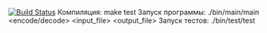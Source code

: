 [![Build Status](https://travis-ci.org/Aprekek/Haffman_encode.svg?branch=develop)](https://travis-ci.org/Aprekek/Haffman_encode
)
Компиляция: make test
Запуск программы: ./bin/main/main <encode/decode> <input_file> <output_file>
Запуск тестов: ./bin/test/test


